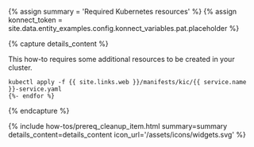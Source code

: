 {% assign summary = 'Required Kubernetes resources' %}
{% assign konnect_token = site.data.entity_examples.config.konnect_variables.pat.placeholder %}

{% capture details_content %}

This how-to requires some additional resources to be created in your cluster.

```bash{% for service in include.data.services %}
kubectl apply -f {{ site.links.web }}/manifests/kic/{{ service.name }}-service.yaml
{%- endfor %}
```

{% endcapture %}

{% include how-tos/prereq_cleanup_item.html summary=summary details_content=details_content icon_url='/assets/icons/widgets.svg' %}
